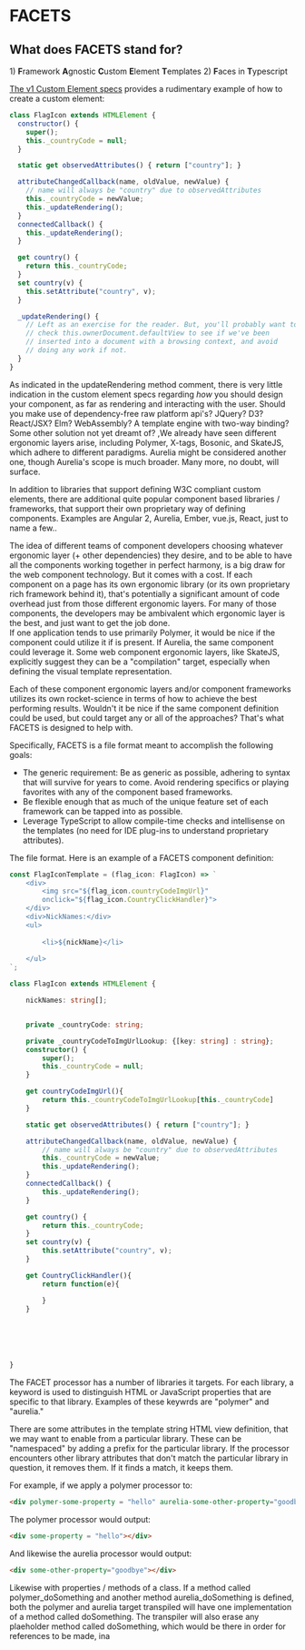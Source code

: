 # FACETS

## What does FACETS stand for?

1\)  **F**ramework **A**gnostic **C**ustom **E**lement **T**emplates
2\)  **F**aces in **T**ypescript

[The v1 Custom Element specs](https://www.w3.org/TR/custom-elements/#custom-elements-autonomous-example) 
provides a rudimentary example of how to create a custom element:

```javascript
class FlagIcon extends HTMLElement {
  constructor() {
    super();
    this._countryCode = null;
  }

  static get observedAttributes() { return ["country"]; }

  attributeChangedCallback(name, oldValue, newValue) {
    // name will always be "country" due to observedAttributes
    this._countryCode = newValue;
    this._updateRendering();
  }
  connectedCallback() {
    this._updateRendering();
  }

  get country() {
    return this._countryCode;
  }
  set country(v) {
    this.setAttribute("country", v);
  }

  _updateRendering() {
    // Left as an exercise for the reader. But, you'll probably want to
    // check this.ownerDocument.defaultView to see if we've been
    // inserted into a document with a browsing context, and avoid
    // doing any work if not.
  }
}
```

As indicated in the updateRendering method comment, there is very little indication in the custom element specs regarding _how_ you should design your component, as far as rendering and interacting with the user.  Should you make use of dependency-free raw platform api's? JQuery? D3? React\/JSX? Elm? WebAssembly?  A template engine with two-way binding?  Some other solution not yet dreamt of? ,We already have seen different ergonomic layers arise, including Polymer, X-tags, 
Bosonic, and SkateJS, which adhere to different paradigms.  Aurelia might be considered 
another one, though Aurelia's scope is much broader.  Many more, no doubt, will surface.

In addition to libraries that support defining W3C compliant custom elements, there are additional
quite popular component based libraries \/ frameworks, that support their own proprietary way of defining components.  Examples are Angular 2, Aurelia, Ember, vue.js, React, just to name a few..  

The idea of different teams of component developers choosing whatever ergonomic layer \(+ other dependencies\) they desire, and to be able to have all the components working together in perfect harmony, is a big draw for the web component technology. But it comes with a cost.  If each component on a page has its own ergonomic library \(or its own proprietary rich framework behind it\), that's potentially a significant amount of code overhead just from those different ergonomic layers.  For many of those components, the developers may be ambivalent which ergonomic layer is the best, and just want to get the job done.  
 If one application tends to use primarily Polymer, it would be nice if the component 
 could utilize it if is present.  If Aurelia, the same component could leverage it. Some web component 
 ergonomic layers, like SkateJS, explicitly suggest they can be a "compilation" target, especially 
 when defining the visual template representation.

Each of these component ergonomic layers and\/or component frameworks utilizes its own rocket-science 
in terms of how to achieve the best performing results.  Wouldn't it be nice if the same component definition 
could be used, but could target any or all of the approaches?  That's what FACETS is designed to help with.

Specifically, FACETS is a file format meant to accomplish the following goals:

* The generic requirement:  Be as generic as possible, adhering to syntax that will 
  survive for years to come.  Avoid rendering specifics or playing favorites with any 
  of the component based frameworks.
* Be flexible enough that as much of the unique feature set of each framework can be 
  tapped into as possible.
* Leverage TypeScript to allow compile-time checks and intellisense on the templates
  \(no need for IDE plug-ins to understand proprietary attributes\).

The file format.  Here is an example of a FACETS component definition:

```typescript
const FlagIconTemplate = (flag_icon: FlagIcon) => `
    <div>
        <img src="${flag_icon.countryCodeImgUrl}" 
        onclick="${flag_icon.CountryClickHandler}">
    </div>
    <div>NickNames:</div>
    <ul>
                                                                               ${flag_icon.nickNames.map(nickName =>`
        <li>${nickName}</li>
                                                                               `).join('')}                                                                        
    </ul>
`;

class FlagIcon extends HTMLElement {

    nickNames: string[];


    private _countryCode: string;

    private _countryCodeToImgUrlLookup: {[key: string] : string};
    constructor() {
        super();
        this._countryCode = null;
    }

    get countryCodeImgUrl(){
        return this._countryCodeToImgUrlLookup[this._countryCode]
    }

    static get observedAttributes() { return ["country"]; }

    attributeChangedCallback(name, oldValue, newValue) {
        // name will always be "country" due to observedAttributes
        this._countryCode = newValue;
        this._updateRendering();
    }
    connectedCallback() {
        this._updateRendering();
    }

    get country() {
        return this._countryCode;
    }
    set country(v) {
        this.setAttribute("country", v);
    }

    get CountryClickHandler(){
        return function(e){

        }
    }






}
```

The FACET processor has a number of libraries it targets. For each library, a keyword
is used to distinguish HTML or JavaScript properties that are specific to that library.
Examples of these keywrds are "polymer" and "aurelia."

There are some attributes in the template string HTML view definition, that we may want 
to enable from a particular library.  These can be "namespaced" by adding 
a prefix for the particular 
library.  If the processor encounters other library attributes that don't 
match the particular library in question, it removes them.  If it finds a match,  it keeps
them.

For example, if we apply a polymer processor to:

```html
<div polymer-some-property = "hello" aurelia-some-other-property="goodbye"></div>
```

The polymer processor would output:

```html
<div some-property = "hello"></div>
```

And likewise the aurelia processor would output:

```html
<div some-other-property="goodbye"></div>
```

Likewise with properties \/ methods of a class.  If a method called polymer\_doSomething 
and another method aurelia\_doSomething is defined, both the polymer and aurelia target
transpiled will have one implementation of a method called doSomething.  The transpiler
will also erase any plaeholder method called doSomething, which would be there in order for
references to be made, ina

